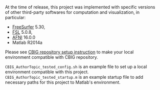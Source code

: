 At the time of release, this project was implemented with specific versions of other third-party softwares for computation and visualization, in particular:

* [FreeSurfer](https://surfer.nmr.mgh.harvard.edu/fswiki/DownloadAndInstall) 5.30,
* [FSL](https://fsl.fmrib.ox.ac.uk/fsl/fslwiki/FslInstallation) 5.0.8,
* [AFNI](https://afni.nimh.nih.gov/pub/dist/tgz/AFNI_ARCHIVE) 16.0.0
* Matlab R2014a

Please see [CBIG repository setup instruction](https://github.com/ThomasYeoLab/CBIG/tree/master/setup) to make your local environment compatible with CBIG repository.

`CBIG_AuthorTopic_tested_config.sh` is an example file to set up a local environment compatible with this project.
`CBIG_AuthorTopic_tested_startup.m` is an example startup file to add necessary paths for this project to Matlab's environment.
